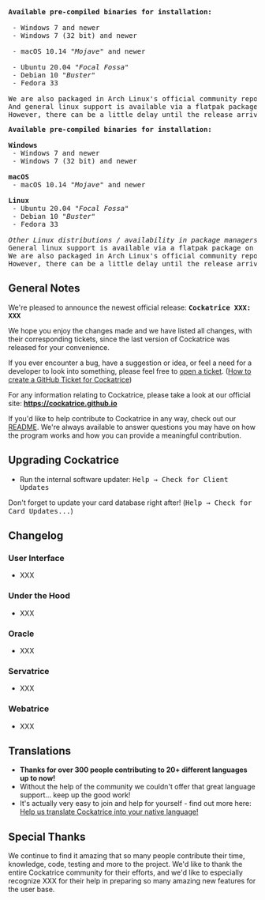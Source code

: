 <pre>
<b>Available pre-compiled binaries for installation:</b>
 
 - <kbd>Windows 7</kbd> and newer
 - <kbd>Windows 7 (32 bit)</kbd></i> and newer
 
 - <kbd>macOS 10.14</kbd> <i>"Mojave"</i> and newer</i>
 
 - <kbd>Ubuntu 20.04</kbd> <i>"Focal Fossa"</i>
 - <kbd>Debian 10</kbd> <i>"Buster"</i>
 - <kbd>Fedora 33</kbd></i>
 
We are also packaged in <kbd>Arch Linux</kbd>'s official community repository</i>.
And general linux support is available via a <kbd>flatpak</kbd> package on Flathub!</i>
However, there can be a little delay until the release arrives there.
</pre>


<pre>
<b>Available pre-compiled binaries for installation:</b>
 
<b>Windows</b>
 - <kbd>Windows 7</kbd> and newer
 - <kbd>Windows 7 (32 bit)</kbd></i> and newer
 
<b>macOS</b>
 - <kbd>macOS 10.14</kbd> <i>"Mojave"</i> and newer</i>
 
<b>Linux</b>
 - <kbd>Ubuntu 20.04</kbd> <i>"Focal Fossa"</i>
 - <kbd>Debian 10</kbd> <i>"Buster"</i>
 - <kbd>Fedora 33</kbd></i>
   
<i>Other Linux distributions / availability in package managers:</i>
General linux support is available via a <kbd>flatpak</kbd> package on Flathub!</i>
We are also packaged in <kbd>Arch Linux</kbd>'s official community repository</i>.
However, there can be a little delay until the release arrives there.
</pre>


## General Notes

We're pleased to announce the newest official release: <kbd>**Cockatrice XXX: XXX**</kbd>

We hope you enjoy the changes made and we have listed all changes, with their corresponding tickets, since the last version of Cockatrice was released for your convenience.

If you ever encounter a bug, have a suggestion or idea, or feel a need for a developer to look into something, please feel free to [open a ticket](https://github.com/Cockatrice/Cockatrice/issues). ([How to create a GitHub Ticket for Cockatrice](https://github.com/Cockatrice/Cockatrice/wiki/How-to-Create-a-GitHub-Ticket-Regarding-Cockatrice))

For any information relating to Cockatrice, please take a look at our official site: **https://cockatrice.github.io**

If you'd like to help contribute to Cockatrice in any way, check out our [README](https://github.com/Cockatrice/Cockatrice#get-involved-). We're always available to answer questions you may have on how the program works and how you can provide a meaningful contribution.


## Upgrading Cockatrice
- Run the internal software updater: <kbd>Help → Check for Client Updates</kbd>

Don't forget to update your card database right after! (<kbd>Help → Check for Card Updates...</kbd>)


## Changelog
<!-- Label badges for highlighting important and key changes
<kbd>New!</kbd>
<kbd>Fixed!</kbd> or <kbd>Resolved!</kbd>
No updates this time around
 -->

### User Interface
- XXX

### Under the Hood
- XXX

### Oracle
- XXX

### Servatrice
- XXX

### Webatrice
- XXX

## Translations
- **Thanks for over 300 people contributing to 20+ different languages up to now!**
- Without the help of the community we couldn't offer that great language support... keep up the good work!
- It's actually very easy to join and help for yourself - find out more here: [Help us translate Cockatrice into your native language!](https://github.com/Cockatrice/Cockatrice/wiki/Translation-FAQ)

## Special Thanks
We continue to find it amazing that so many people contribute their time, knowledge, code, testing and more to the project. We'd like to thank the entire Cockatrice community for their efforts, and we'd like to especially recognize XXX for their help in preparing so many amazing new features for the user base.
